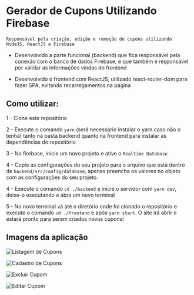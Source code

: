 # Gerador de Cupons Utilizando Firebase

`Responsável pela criação, edição e remoção de cupons utilizando NodeJS, ReactJS e Firebase`

- Desenvolvido a parte funcional (backend) que fica responsável pela conexão com o banco de dados Firebase, e que também é responsável por validar as informações vindas do frontend

- Desenvolvido o frontend com ReactJS, utilizado react-router-dom para fazer SPA, evitando recarregamentos na página

## Como utilizar:

1 - Clone este repositório

2 - Execute o comando `yarn` (será necessário instalar o yarn caso não o tenha) tanto na pasta backend quanto na frontend para instalar as dependências do repositório

3 - No firebase, inicie um novo projeto e ative o `Realtime Database`

4 - Copie as configurações do seu projeto para o arquivo que está dentro de `backend/src/config/database`, apenas preencha os valores no objeto com as configurações do seu projeto.

4 - Execute o comando `cd ./backend` e inicie o servidor com `yarn dev`, deixe-o executando e abra um novo terminal

5 - No novo terminal vá até o diretório onde foi clonado o repositório e execute o comando `cd ./frontend` e após `yarn start`. O site irá abrir e estará pronto para serem criados novos cupons!

## Imagens da aplicação

![Listagem de Cupons](https://user-images.githubusercontent.com/50975031/76172875-c9554580-6178-11ea-9c9c-55664d821079.png)

![Cadastro de Cupons](https://user-images.githubusercontent.com/50975031/76172885-e38f2380-6178-11ea-8f95-51a5258c1875.png)

![Excluir Cupom](https://user-images.githubusercontent.com/50975031/76172921-2a7d1900-6179-11ea-9bc6-bc33800586b5.png)

![Editar Cupom](https://user-images.githubusercontent.com/50975031/76172922-2a7d1900-6179-11ea-9174-a04b664f5cf0.png)
